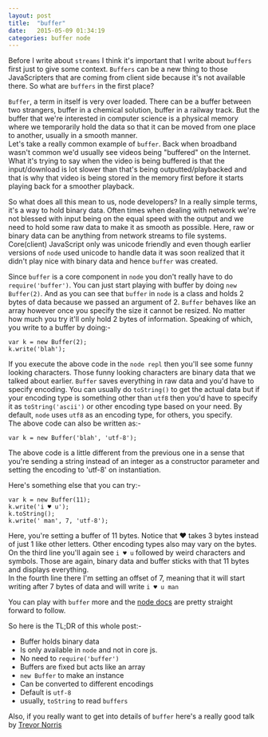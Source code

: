 ```yaml
---
layout: post
title:  "buffer"
date:   2015-05-09 01:34:19
categories: buffer node
---
```


Before I write about `streams` I think it's important that I write about `buffers` first just to give some context. `Buffers` can be a new thing to those JavaScripters that are coming from client side because it's not available there. So what are `buffers` in the first place?

`Buffer`, a term in itself is very over loaded. There can be a buffer between two strangers, buffer in a chemical solution, buffer in a railway track. But the buffer that we're interested in computer science is a physical memory where we temporarily hold the data so that it can be moved from one place to another, usually in a smooth manner.  
Let's take a really common example of `buffer`. Back when broadband wasn't common we'd usually see videos being "buffered" on the Internet. What it's trying to say when the video is being buffered is that the input/download is lot slower than that's being outputted/playbacked and that is why that video is being stored in the memory first before it starts playing back for a smoother playback.

So what does all this mean to us, node developers? In a really simple terms, it's a way to hold binary data. Often times when dealing with network we're not blessed with input being on the equal speed with the output and we need to hold some raw data to make it as smooth as possible. Here, raw or binary data can be anything from network streams to file systems. Core(client) JavaScript only was unicode friendly and even though earlier versions of `node` used unicode to handle data it was soon realized that it didn't play nice with binary data and hence `buffer` was created.

Since `buffer` is a core component in `node` you don't really have to do `require('buffer')`. You can just start playing with buffer by doing `new Buffer(2)`. And as you can see that `buffer` in `node` is a class and holds 2 bytes of data because we passed an argument of 2. `Buffer` behaves like an array however once you specify the size it cannot be resized. No matter how much you try it'll only hold 2 bytes of information. Speaking of which, you write to a buffer by doing:-


    var k = new Buffer(2);  
    k.write('blah');


If you execute the above code in the `node repl` then you'll see some funny looking characters. Those funny looking characters are binary data that we talked about earlier. `Buffer` saves everything in raw data and you'd have to specify encoding. You can usually do `toString()` to get the actual data but if your encoding type is something other than `utf8` then you'd have to specify it as `toString('ascii')` or other encoding type based on your need. By default, `node` uses `utf8` as an encoding type, for others, you specify.  
The above code can also be written as:-  


    var k = new Buffer('blah', 'utf-8');

The above code is a little different from the previous one in a sense that you're sending a string instead of an integer as a constructor parameter and setting the encoding to 'utf-8' on instantiation.

Here's something else that you can try:-


    var k = new Buffer(11);  
    k.write('i ♥ u');  
    k.toString();  
    k.write(' man', 7, 'utf-8');  


Here, you're setting a buffer of 11 bytes. Notice that ♥ takes 3 bytes instead of just 1 like other letters. Other encoding types also may vary on the bytes. On the third line you'll again see `i ♥ u` followed by weird characters and symbols. Those are again, binary data and buffer sticks with that 11 bytes and displays everything.  
In the fourth line there I'm setting an offset of 7, meaning that it will start writing after 7 bytes of data and will write `i ♥ u man`

You can play with `buffer` more and the [node docs](https://nodejs.org/api/buffer.html#buffer_buffer) are pretty straight forward to follow.

So here is the TL;DR of this whole post:-

- Buffer holds binary data
- Is only available in `node` and not in core js.
- No need to `require('buffer')`
- Buffers are fixed but acts like an array
- `new Buffer` to make an instance
- Can be converted to different encodings
- Default is `utf-8`
- usually, `toString` to read `buffers`

Also, if you really want to get into details of `buffer` here's a really good talk by [Trevor Norris ](https://www.youtube.com/watch?v=aJrM46yzg0Q)

